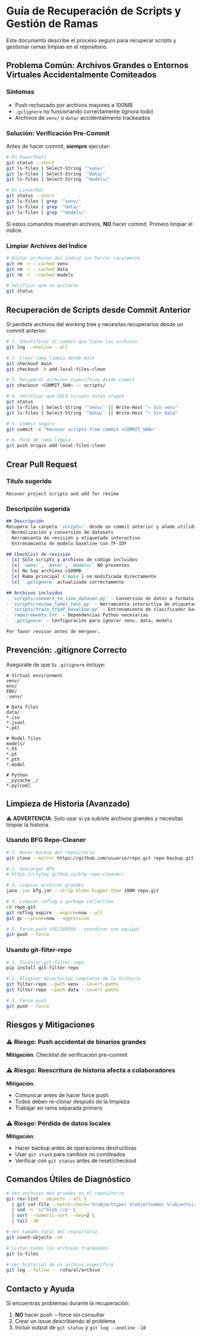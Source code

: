 # Guía de Recuperación de Scripts y Gestión de Ramas

Este documento describe el proceso seguro para recuperar scripts y gestionar ramas limpias en el repositorio.

## Problema Común: Archivos Grandes o Entornos Virtuales Accidentalmente Comiteados

### Síntomas
- Push rechazado por archivos mayores a 100MB
- `.gitignore` no funcionando correctamente (ignora todo)
- Archivos de `venv/` o `data/` accidentalmente trackeados

### Solución: Verificación Pre-Commit

Antes de hacer commit, **siempre** ejecutar:

```bash
# En PowerShell
git status --short
git ls-files | Select-String '^venv/' 
git ls-files | Select-String '^data/'
git ls-files | Select-String '^models/'

# En Linux/Mac
git status --short
git ls-files | grep '^venv/'
git ls-files | grep '^data/'
git ls-files | grep '^models/'
```

Si estos comandos muestran archivos, **NO** hacer commit. Primero limpiar el índice.

### Limpiar Archivos del Índice

```bash
# Quitar archivos del índice sin borrar localmente
git rm -r --cached venv
git rm -r --cached data
git rm -r --cached models

# Verificar que se quitaron
git status
```

## Recuperación de Scripts desde Commit Anterior

Si perdiste archivos del working tree y necesitas recuperarlos desde un commit anterior:

```bash
# 1. Identificar el commit que tiene los archivos
git log --oneline --all

# 2. Crear rama limpia desde main
git checkout main
git checkout -b add-local-files-clean

# 3. Recuperar archivos específicos desde commit
git checkout <COMMIT_SHA> -- scripts/

# 4. Verificar que SOLO scripts están staged
git status
git ls-files | Select-String '^venv/' || Write-Host "✓ Sin venv"
git ls-files | Select-String '^data/' || Write-Host "✓ Sin data"

# 5. Commit seguro
git commit -m "Recover scripts from commit <COMMIT_SHA>"

# 6. Push de rama limpia
git push origin add-local-files-clean
```

## Crear Pull Request

### Título sugerido
```
Recover project scripts and add for review
```

### Descripción sugerida
```markdown
## Descripción
Recupera la carpeta `scripts/` desde un commit anterior y añade utilidades para:
- Normalización y conversión de datasets
- Herramienta de revisión y etiquetado interactivo
- Entrenamiento de modelo baseline con TF-IDF

## Checklist de revisión
- [x] Sólo scripts y archivos de código incluidos
- [x] `venv/`, `data/`, `models/` NO presentes
- [x] No hay archivos >100MB
- [x] Rama principal (`main`) no modificada directamente
- [x] `.gitignore` actualizado correctamente

## Archivos incluidos
- `scripts/convert_to_line_dataset.py` - Conversión de datos a formato línea por línea
- `scripts/review_label_tool.py` - Herramienta interactiva de etiquetado
- `scripts/train_tfidf_baseline.py` - Entrenamiento de clasificador baseline
- `requirements.txt` - Dependencias Python necesarias
- `.gitignore` - Configuración para ignorar venv, data, models

Por favor revisar antes de mergear.
```

## Prevención: .gitignore Correcto

Asegúrate de que tu `.gitignore` incluye:

```gitignore
# Virtual environment
venv/
env/
ENV/
.venv/

# Data files
data/
*.csv
*.jsonl
*.pkl

# Model files
models/
*.h5
*.pt
*.pth
*.model

# Python
__pycache__/
*.py[cod]
```

## Limpieza de Historia (Avanzado)

⚠️ **ADVERTENCIA**: Solo usar si ya subiste archivos grandes y necesitas limpiar la historia.

### Usando BFG Repo-Cleaner

```bash
# 1. Hacer backup del repositorio
git clone --mirror https://github.com/usuario/repo.git repo-backup.git

# 2. Descargar BFG
# https://rtyley.github.io/bfg-repo-cleaner/

# 3. Limpiar archivos grandes
java -jar bfg.jar --strip-blobs-bigger-than 100M repo.git

# 4. Limpiar reflog y garbage collection
cd repo.git
git reflog expire --expire=now --all
git gc --prune=now --aggressive

# 5. Force push (PELIGROSO - coordinar con equipo)
git push --force
```

### Usando git-filter-repo

```bash
# 1. Instalar git-filter-repo
pip install git-filter-repo

# 2. Eliminar directorios completos de la historia
git filter-repo --path venv --invert-paths
git filter-repo --path data --invert-paths

# 3. Force push
git push --force
```

## Riesgos y Mitigaciones

### ⚠️ Riesgo: Push accidental de binarios grandes
**Mitigación**: Checklist de verificación pre-commit

### ⚠️ Riesgo: Reescritura de historia afecta a colaboradores
**Mitigación**: 
- Comunicar antes de hacer force push
- Todos deben re-clonar después de la limpieza
- Trabajar en rama separada primero

### ⚠️ Riesgo: Pérdida de datos locales
**Mitigación**: 
- Hacer backup antes de operaciones destructivas
- Usar `git stash` para cambios no comiteados
- Verificar con `git status` antes de reset/checkout

## Comandos Útiles de Diagnóstico

```bash
# Ver archivos más grandes en el repositorio
git rev-list --objects --all \
  | git cat-file --batch-check='%(objecttype) %(objectname) %(objectsize) %(rest)' \
  | sed -n 's/^blob //p' \
  | sort --numeric-sort --key=2 \
  | tail -20

# Ver tamaño total del repositorio
git count-objects -vH

# Listar todos los archivos trackeados
git ls-files

# Ver historial de un archivo específico
git log --follow -- ruta/al/archivo
```

## Contacto y Ayuda

Si encuentras problemas durante la recuperación:
1. **NO** hacer push --force sin consultar
2. Crear un issue describiendo el problema
3. Incluir output de `git status` y `git log --oneline -10`
